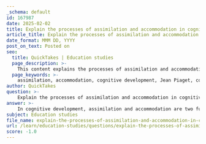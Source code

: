```yaml
---
_schema: default
id: 167987
date: 2025-02-02
title: Explain the processes of assimilation and accommodation in cognitive development.
article_title: Explain the processes of assimilation and accommodation in cognitive development.
date_format: MMM DD, YYYY
post_on_text: Posted on
seo:
  title: QuickTakes | Education studies
  page_description: >-
    This content explains the processes of assimilation and accommodation in cognitive development as described by Jean Piaget, detailing how individuals adapt to new experiences and integrate them into existing knowledge.
  page_keywords: >-
    assimilation, accommodation, cognitive development, Jean Piaget, cognitive schemas, new information, modify schemas, expand knowledge, cognitive equilibrium, child development
author: QuickTakes
question: >-
    Explain the processes of assimilation and accommodation in cognitive development.
answer: >-
    In cognitive development, assimilation and accommodation are two fundamental processes described by Jean Piaget, which facilitate how individuals adapt to new information and experiences.\n\n### Assimilation\nAssimilation occurs when a child encounters new information and integrates it into their existing cognitive schemas without altering those schemas. For example, if a child sees a zebra for the first time and identifies it as a horse, they are assimilating this new experience into their pre-existing schema of 'horse.' This process allows the child to make sense of new information by fitting it into what they already know.\n\n### Accommodation\nIn contrast, accommodation involves modifying existing schemas or creating new ones in response to new information that does not fit into existing schemas. Continuing with the previous example, when the child learns that a zebra is not a horse, they will accommodate by adjusting their understanding and creating a new schema specifically for 'zebra.' This process is crucial for cognitive development as it allows for the expansion and refinement of knowledge.\n\n### Interaction of Assimilation and Accommodation\nThese two processes work together to promote cognitive development. When a child experiences disequilibrium—when new experiences challenge their existing schemas—they are motivated to adapt through either assimilation or accommodation. This dynamic interplay helps maintain cognitive equilibrium, where the child can effectively understand and interact with their environment.\n\nIn summary, assimilation and accommodation are essential mechanisms in Piaget's theory of cognitive development, enabling individuals to adapt their understanding of the world as they encounter new experiences.
subject: Education studies
file_name: explain-the-processes-of-assimilation-and-accommodation-in-cognitive-development.md
url: /learn/education-studies/questions/explain-the-processes-of-assimilation-and-accommodation-in-cognitive-development
score: -1.0
---
```


&nbsp;